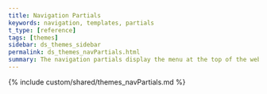 ```yaml
---
title: Navigation Partials
keywords: navigation, templates, partials
t_type: [reference]
tags: [themes]
sidebar: ds_themes_sidebar
permalink: ds_themes_navPartials.html
summary: The navigation partials display the menu at the top of the web page.
---
```

{% include custom/shared/themes_navPartials.md %}
